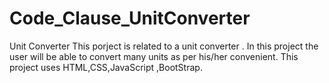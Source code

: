 # Code_Clause_UnitConverter
Unit Converter
This porject is related to a unit converter . In this project the user will be able to convert many units as per his/her convenient. This project uses HTML,CSS,JavaScript
,BootStrap.
